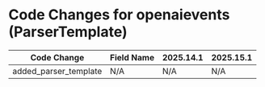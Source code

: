 # Code Changes for openaievents (ParserTemplate)

| Code Change | Field Name | 2025.14.1 | 2025.15.1 |
|-------------|------------|-----------|------------|
| added_parser_template | N/A | N/A | N/A |